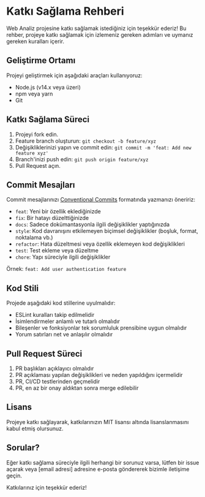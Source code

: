 # Katkı Sağlama Rehberi

Web Analiz projesine katkı sağlamak istediğiniz için teşekkür ederiz! Bu rehber, projeye katkı sağlamak için izlemeniz gereken adımları ve uymanız gereken kuralları içerir.

## Geliştirme Ortamı

Projeyi geliştirmek için aşağıdaki araçları kullanıyoruz:

- Node.js (v14.x veya üzeri)
- npm veya yarn
- Git

## Katkı Sağlama Süreci

1. Projeyi fork edin.
2. Feature branch oluşturun: `git checkout -b feature/xyz`
3. Değişikliklerinizi yapın ve commit edin: `git commit -m 'feat: Add new feature xyz'`
4. Branch'inizi push edin: `git push origin feature/xyz`
5. Pull Request açın.

## Commit Mesajları

Commit mesajlarınızı [Conventional Commits](https://www.conventionalcommits.org/) formatında yazmanızı öneririz:

- `feat`: Yeni bir özellik eklediğinizde
- `fix`: Bir hatayı düzelttiğinizde
- `docs`: Sadece dokümantasyonla ilgili değişiklikler yaptığınızda
- `style`: Kod davranışını etkilemeyen biçimsel değişiklikler (boşluk, format, noktalama vb.)
- `refactor`: Hata düzeltmesi veya özellik eklemeyen kod değişiklikleri
- `test`: Test ekleme veya düzeltme
- `chore`: Yapı süreciyle ilgili değişiklikler

Örnek: `feat: Add user authentication feature`

## Kod Stili

Projede aşağıdaki kod stillerine uyulmalıdır:

- ESLint kuralları takip edilmelidir
- İsimlendirmeler anlamlı ve tutarlı olmalıdır
- Bileşenler ve fonksiyonlar tek sorumluluk prensibine uygun olmalıdır
- Yorum satırları net ve anlaşılır olmalıdır

## Pull Request Süreci

1. PR başlıkları açıklayıcı olmalıdır
2. PR açıklaması yapılan değişiklikleri ve neden yapıldığını içermelidir
3. PR, CI/CD testlerinden geçmelidir
4. PR, en az bir onay aldıktan sonra merge edilebilir

## Lisans

Projeye katkı sağlayarak, katkılarınızın MIT lisansı altında lisanslanmasını kabul etmiş olursunuz.

## Sorular?

Eğer katkı sağlama süreciyle ilgili herhangi bir sorunuz varsa, lütfen bir issue açarak veya [email adresi] adresine e-posta göndererek bizimle iletişime geçin.

Katkılarınız için teşekkür ederiz!
